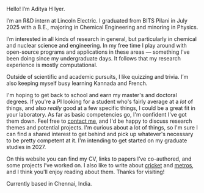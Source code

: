 Hello! I’m Aditya H Iyer.

I’m an R&D intern at Lincoln Electric. I graduated from BITS Pilani in July 2025 with a B.E., majoring in Chemical Engineering and minoring in Physics.

I’m interested in all kinds of research in general, but particularly in chemical and nuclear science and engineering. In my free time I play around with open-source programs and applications in these areas — something I’ve been doing since my undergraduate days. It follows that my research experience is mostly computational.

Outside of scientific and academic pursuits, I like quizzing and trivia. I’m also keeping myself busy learning Kannada and French.

I'm hoping to get back to school and earn my master's and doctoral degrees. If you're a PI looking for a student who's fairly average at a _lot_ of things, and also _really_ good at a few specific things, I could be a great fit in your laboratory. As far as basic competencies go, I'm confident I've got them down. Feel free to [contact me](https://adityahiyer.github.io/contact), and I'd be happy to discuss research themes and potential projects. I'm curious about a lot of things, so I'm sure I can find a shared interest to get behind and pick up whatever's necessary to be pretty competent at it. I'm intending to get started on my graduate studies in 2027.

On this website you can find my CV, links to papers I’ve co-authored, and some projects I’ve worked on. I also like to write about [cricket](https://adityahiyer.github.io/cricket) and [metros](https://adityahiyer.github.io/metros), and I think you'll enjoy reading about them. Thanks for visiting!

Currently based in Chennai, India.
